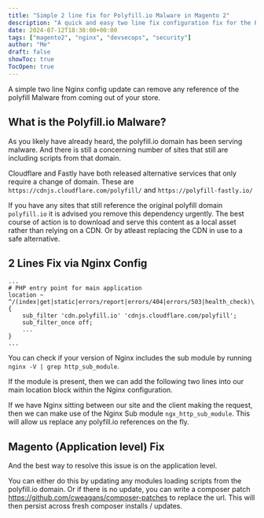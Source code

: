 ```yaml
---
title: "Simple 2 line fix for Polyfill.io Malware in Magento 2"
description: "A quick and easy two line fix configuration fix for the Polyfill.io Magento 2 Malware"
date: 2024-07-12T18:30:00+00:00
tags: ["magento2", "nginx", "devsecops", "security"]
author: "Me"
draft: false
showToc: true
TocOpen: true
---
```

A simple two line Nginx config update can remove any reference of the polyfill Malware from coming out of your store.

## What is the Polyfill.io Malware?
As you likely have already heard, the polyfill.io domain has been serving malware. And there is still a concerning number of sites that still are including scripts from that domain.

Cloudflare and Fastly have both released alternative services that only require a change of domain. These are `https://cdnjs.cloudflare.com/polyfill/` and `https://polyfill-fastly.io/`

If you have any sites that still reference the original polyfill domain `polyfill.io` it is advised you remove this dependency urgently. The best course of action is to download and serve this content as a local asset rather than relying on a CDN. Or by atleast replacing the CDN in use to a safe alternative.


## 2 Lines Fix via Nginx Config
```nginx
...
# PHP entry point for main application
location ~ ^/(index|get|static|errors/report|errors/404|errors/503|health_check)\.php$ {
    sub_filter 'cdn.polyfill.io' 'cdnjs.cloudflare.com/polyfill';
    sub_filter_once off;
    ...
}
...
```

You can check if your version of Nginx includes the sub module by running `nginx -V | grep http_sub_module`.

If the module is present, then we can add the following two lines into our main location block within the Nginx configuration.

If we have Nginx sitting between our site and the client making the request, then we can make use of the Nginx Sub module `ngx_http_sub_module`. This will allow us replace any polyfill.io references on the fly.


## Magento (Application level) Fix
And the best way to resolve this issue is on the application level.

You can either do this by updating any modules loading scripts from the polyfill.io domain. Or if there is no update, you can write a composer patch https://github.com/cweagans/composer-patches to replace the url. This will then persist across fresh composer installs / updates.
